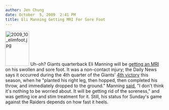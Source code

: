 ```yaml
---
author: Jen Chung
date: October  5, 2009  2:41 PM
title: Eli Manning Getting MRI For Sore Foot
---
```


<p><span class="mt-enclosure mt-enclosure-image" style="display: inline;"> <img alt="2009_10_elimfoot.jpg" src="https://web.archive.org/web/20110629203932im_/http://gothamist.com/attachments/jen/2009_10_elimfoot.jpg" width="75" height="109" class="image-right"> </span>Uh-oh?  Giants quarterback Eli Manning will be <a href="https://web.archive.org/web/20110629203932/http://www.nydailynews.com/sports/football/giants/2009/10/05/2009-10-05_eli_swollen.html">getting an MRI</a> on his swollen and sore foot. It was a non-contact injury; the Daily News says it occurred during the 4th quarter of the Giants&apos; <a href="https://web.archive.org/web/20110629203932/http://gothamist.com/2009/10/05/last_nights_action_win_win_win_loss.php">4th victory</a> this season, when he &quot;planted his right leg, then hopped, then completed his throw, and immediately dropped to the ground.&quot;  Manning <a href="https://web.archive.org/web/20110629203932/http://sports.espn.go.com/nfl/news/story?id=4533731">said</a>, &quot;I don&apos;t think it&apos;s nothing to be worried about. It will be getting rid of the soreness,&quot; and was getting ice and stim treatment for it. Still, his status for Sunday&apos;s game against the Raiders depends on how fast it heels.  </p>